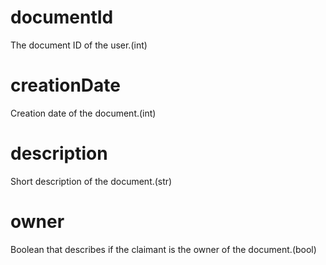 # documentId
The document ID of the user.(int)
# creationDate
Creation date of the document.(int)
# description
Short description of the document.(str)
# owner
Boolean that describes if the claimant is the owner of the document.(bool)

